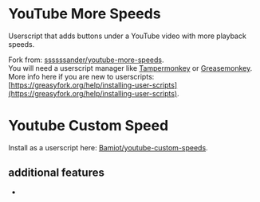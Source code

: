 # YouTube More Speeds

Userscript that adds buttons under a YouTube video with more playback speeds.

Fork from: [ssssssander/youtube-more-speeds](https://github.com/ssssssander/youtube-more-speeds).\
You will need a userscript manager like [Tampermonkey](https://chrome.google.com/webstore/detail/tampermonkey/dhdgffkkebhmkfjojejmpbldmpobfkfo) or [Greasemonkey](https://addons.mozilla.org/nl/firefox/addon/greasemonkey/).\
More info here if you are new to userscripts: [https://greasyfork.org/help/installing-user-scripts](https://greasyfork.org/help/installing-user-scripts).

# Youtube Custom Speed

Install as a userscript here: [Bamiot/youtube-custom-speeds](https://github.com/Bamiot/youtube-custom-speeds).

## additional features

-
